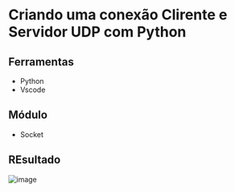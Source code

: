 # Criando uma conexão Clirente e Servidor UDP com Python

## Ferramentas
- Python
- Vscode

## Módulo
- Socket

## REsultado
![image](https://user-images.githubusercontent.com/112202208/221000189-dff5443a-c95a-44a2-8d0f-dab28587b057.png)
